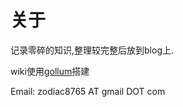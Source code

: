 # 关于

记录零碎的知识,整理较完整后放到blog上.

wiki使用[gollum](https://github.com/gollum/gollum)搭建

Email: zodiac8765 AT gmail DOT com